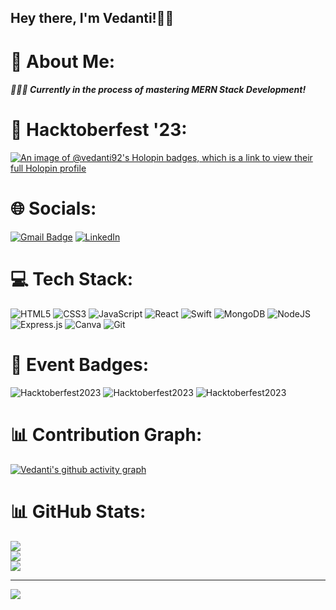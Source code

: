 ## Hey there, I'm Vedanti!👋🏻

# 💫 About Me:
##### 👩🏻‍💻 Currently in the process of mastering MERN Stack Development!

# 🎉 Hacktoberfest '23:
[![An image of @vedanti92's Holopin badges, which is a link to view their full Holopin profile](https://holopin.me/vedanti92)](https://holopin.io/@vedanti92)

# 🌐 Socials:
[![Gmail Badge](https://img.shields.io/badge/-vedanti.r.bagade@gmail.com-c14438?style=flat-square&logo=Gmail&logoColor=white&link=mailto:vedanti.r.bagade@gmail.com)](mailto:vedanti.r.bagade@gmail.com)
[![LinkedIn](https://img.shields.io/badge/LinkedIn-%230077B5.svg?logo=linkedin&logoColor=white)](https://linkedin.com/in/vedanti92) 

# 💻 Tech Stack:
![HTML5](https://img.shields.io/badge/html5-%23E34F26.svg?style=for-the-badge&logo=html5&logoColor=white)
![CSS3](https://img.shields.io/badge/css3-%231572B6.svg?style=for-the-badge&logo=css3&logoColor=white)
![JavaScript](https://img.shields.io/badge/JavaScript-F7DF1E?style=for-the-badge&logo=javascript&logoColor=black)
![React](https://img.shields.io/badge/React-20232A?style=for-the-badge&logo=react&logoColor=61DAFB)
![Swift](https://img.shields.io/badge/swift-F54A2A?style=for-the-badge&logo=swift&logoColor=white)
![MongoDB](https://img.shields.io/badge/MongoDB-%234ea94b.svg?style=for-the-badge&logo=mongodb&logoColor=white)
![NodeJS](https://img.shields.io/badge/Node.js-43853D?style=for-the-badge&logo=node.js&logoColor=white)
![Express.js](https://img.shields.io/badge/express.js-%23404d59.svg?style=for-the-badge&logo=express&logoColor=%2361DAFB)
![Canva](https://img.shields.io/badge/Canva-%2300C4CC.svg?style=for-the-badge&logo=Canva&logoColor=white)
![Git](https://img.shields.io/badge/-Git-black?style=flat-square&logo=git)

# 🌟 Event Badges:
![Hacktoberfest2023](https://ziadoua.github.io/m3-Markdown-Badges/badges/Hacktoberfest2023/hacktoberfest20231.svg)
![Hacktoberfest2023](https://ziadoua.github.io/m3-Markdown-Badges/badges/Hacktoberfest2023/hacktoberfest20232.svg)
![Hacktoberfest2023](https://ziadoua.github.io/m3-Markdown-Badges/badges/Hacktoberfest2023/hacktoberfest20233.svg)

# 📊 Contribution Graph:
[![Vedanti's github activity graph](https://github-readme-activity-graph.vercel.app/graph?username=vedanti92&bg_color=0f2d3d&color=1cadfb&line=1cadfb&point=1cadfb&area=true&hide_border=true)](https://github.com/vedanti92/github-readme-activity-graph)

# 📊 GitHub Stats:
![](https://github-readme-stats.vercel.app/api?username=vedanti92&theme=react&hide_border=false&include_all_commits=false&count_private=false)<br/>
![](https://github-readme-streak-stats.herokuapp.com/?user=vedanti92&theme=react&hide_border=false)<br/>
![](https://github-readme-stats.vercel.app/api/top-langs/?username=vedanti92&theme=react&hide_border=false&include_all_commits=false&count_private=false&layout=compact)

---
<a href="https://visitcount.itsvg.in">
  <img src="https://visitcount.itsvg.in/api?id=vedanti92&label=Profile%20Views&color=0&icon=0&pretty=false" />
</a>
